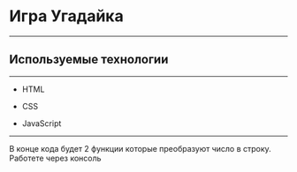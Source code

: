 
# Игра Угадайка

----

## Используемые технологии
----

* HTML

* CSS

* JavaScript

----
В конце кода будет 2 функции которые преобразуют число в строку. Работете через консоль
